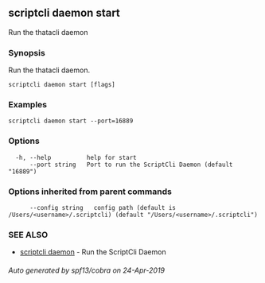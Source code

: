 ## scriptcli daemon start

Run the thatacli daemon

### Synopsis

Run the thatacli daemon.

```
scriptcli daemon start [flags]
```

### Examples

```
scriptcli daemon start --port=16889
```

### Options

```
  -h, --help          help for start
      --port string   Port to run the ScriptCli Daemon (default "16889")
```

### Options inherited from parent commands

```
      --config string   config path (default is /Users/<username>/.scriptcli) (default "/Users/<username>/.scriptcli")
```

### SEE ALSO

* [scriptcli daemon](scriptcli_daemon.md)	 - Run the ScriptCli Daemon

###### Auto generated by spf13/cobra on 24-Apr-2019
